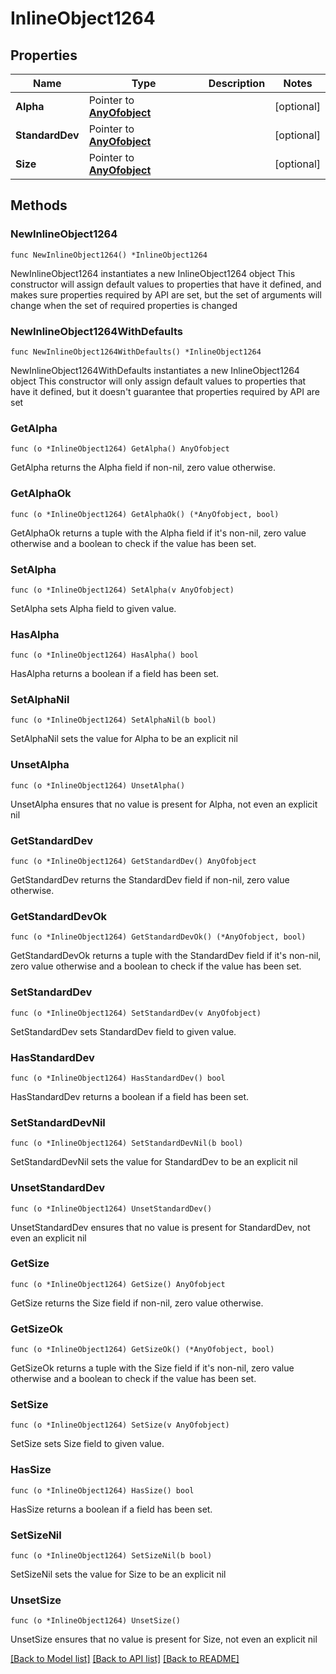 # InlineObject1264

## Properties

Name | Type | Description | Notes
------------ | ------------- | ------------- | -------------
**Alpha** | Pointer to [**AnyOfobject**](anyOf&lt;object&gt;.md) |  | [optional] 
**StandardDev** | Pointer to [**AnyOfobject**](anyOf&lt;object&gt;.md) |  | [optional] 
**Size** | Pointer to [**AnyOfobject**](anyOf&lt;object&gt;.md) |  | [optional] 

## Methods

### NewInlineObject1264

`func NewInlineObject1264() *InlineObject1264`

NewInlineObject1264 instantiates a new InlineObject1264 object
This constructor will assign default values to properties that have it defined,
and makes sure properties required by API are set, but the set of arguments
will change when the set of required properties is changed

### NewInlineObject1264WithDefaults

`func NewInlineObject1264WithDefaults() *InlineObject1264`

NewInlineObject1264WithDefaults instantiates a new InlineObject1264 object
This constructor will only assign default values to properties that have it defined,
but it doesn't guarantee that properties required by API are set

### GetAlpha

`func (o *InlineObject1264) GetAlpha() AnyOfobject`

GetAlpha returns the Alpha field if non-nil, zero value otherwise.

### GetAlphaOk

`func (o *InlineObject1264) GetAlphaOk() (*AnyOfobject, bool)`

GetAlphaOk returns a tuple with the Alpha field if it's non-nil, zero value otherwise
and a boolean to check if the value has been set.

### SetAlpha

`func (o *InlineObject1264) SetAlpha(v AnyOfobject)`

SetAlpha sets Alpha field to given value.

### HasAlpha

`func (o *InlineObject1264) HasAlpha() bool`

HasAlpha returns a boolean if a field has been set.

### SetAlphaNil

`func (o *InlineObject1264) SetAlphaNil(b bool)`

 SetAlphaNil sets the value for Alpha to be an explicit nil

### UnsetAlpha
`func (o *InlineObject1264) UnsetAlpha()`

UnsetAlpha ensures that no value is present for Alpha, not even an explicit nil
### GetStandardDev

`func (o *InlineObject1264) GetStandardDev() AnyOfobject`

GetStandardDev returns the StandardDev field if non-nil, zero value otherwise.

### GetStandardDevOk

`func (o *InlineObject1264) GetStandardDevOk() (*AnyOfobject, bool)`

GetStandardDevOk returns a tuple with the StandardDev field if it's non-nil, zero value otherwise
and a boolean to check if the value has been set.

### SetStandardDev

`func (o *InlineObject1264) SetStandardDev(v AnyOfobject)`

SetStandardDev sets StandardDev field to given value.

### HasStandardDev

`func (o *InlineObject1264) HasStandardDev() bool`

HasStandardDev returns a boolean if a field has been set.

### SetStandardDevNil

`func (o *InlineObject1264) SetStandardDevNil(b bool)`

 SetStandardDevNil sets the value for StandardDev to be an explicit nil

### UnsetStandardDev
`func (o *InlineObject1264) UnsetStandardDev()`

UnsetStandardDev ensures that no value is present for StandardDev, not even an explicit nil
### GetSize

`func (o *InlineObject1264) GetSize() AnyOfobject`

GetSize returns the Size field if non-nil, zero value otherwise.

### GetSizeOk

`func (o *InlineObject1264) GetSizeOk() (*AnyOfobject, bool)`

GetSizeOk returns a tuple with the Size field if it's non-nil, zero value otherwise
and a boolean to check if the value has been set.

### SetSize

`func (o *InlineObject1264) SetSize(v AnyOfobject)`

SetSize sets Size field to given value.

### HasSize

`func (o *InlineObject1264) HasSize() bool`

HasSize returns a boolean if a field has been set.

### SetSizeNil

`func (o *InlineObject1264) SetSizeNil(b bool)`

 SetSizeNil sets the value for Size to be an explicit nil

### UnsetSize
`func (o *InlineObject1264) UnsetSize()`

UnsetSize ensures that no value is present for Size, not even an explicit nil

[[Back to Model list]](../README.md#documentation-for-models) [[Back to API list]](../README.md#documentation-for-api-endpoints) [[Back to README]](../README.md)


